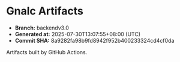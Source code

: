 # Gnalc Artifacts

- **Branch:** backendv3.0
- **Generated at:** 2025-07-30T13:07:55+08:00 (UTC)
- **Commit SHA:** 8a9282fa98b9fd8942f952b400233324cd4cf0da

Artifacts built by GitHub Actions.  
